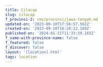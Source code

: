 ```yaml
---
title: Cilacap
slug: cilacap
f_provinsi-2: cms/provinsi/jawa-tengah.md
updated-on: '2023-09-10T17:56:57.562Z'
created-on: '2023-09-10T16:28:12.169Z'
published-on: '2024-01-21T11:33:59.165Z'
f_same-with-province-name: false
f_featured: false
f_discover: false
layout: '[location].html'
tags: location
---
```



